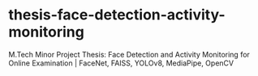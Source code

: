 # thesis-face-detection-activity-monitoring
M.Tech Minor Project Thesis: Face Detection and Activity Monitoring for Online Examination | FaceNet, FAISS, YOLOv8, MediaPipe, OpenCV
